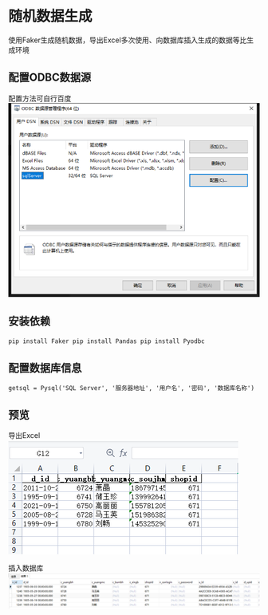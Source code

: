 # 随机数据生成
使用Faker生成随机数据，导出Excel多次使用、向数据库插入生成的数据等比生成环境

## 配置ODBC数据源

配置方法可自行百度
![ODBC](png/0.png)


## 安装依赖
`
pip install Faker
pip install Pandas
pip install Pyodbc
`


## 配置数据库信息
`
getsql = Pysql('SQL Server',
                   '服务器地址',
                   '用户名',
                   '密码',
                   '数据库名称')
                   `


## 预览
导出Excel  
![ODBC](png/1.png)

插入数据库  
![ODBC](png/2.png)

